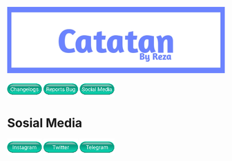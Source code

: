 [![images](images/20220215_193057.jpg)](https://github.com/FrogasQ/Catatan)

[![images](images/Button_1.png)](https://github.com/FrogasQ/Catatan/tree/main/changelogs) [![images](images/button_2.png)](https://github.com/FrogasQ/Catatan/issues) [![images](images/button_9.png)](https://github.com/FrogasQ/Catatan#sosial-media)

# Sosial Media

[![images](images/button_4.png)](https://www.instagram.com/mmadeza_) [![images](images/button_6.png)](https://mobile.twitter.com/mmadeza_) [![images](images/button_5.png)](https://t.me/RezaByID)
